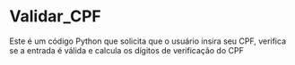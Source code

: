 # Validar_CPF
Este é um código Python que solicita que o usuário insira seu CPF, verifica se a entrada é válida e calcula os dígitos de verificação do CPF
